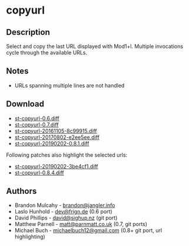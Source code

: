 copyurl
=======

Description
-----------
Select and copy the last URL displayed with Mod1+l.
Multiple invocations cycle through the available URLs.

Notes
-----
* URLs spanning multiple lines are not handled

Download
--------
* [st-copyurl-0.6.diff](st-copyurl-0.6.diff)
* [st-copyurl-0.7.diff](st-copyurl-0.7.diff)
* [st-copyurl-20161105-8c99915.diff](st-copyurl-20161105-8c99915.diff)
* [st-copyurl-20170802-e2ee5ee.diff](st-copyurl-20170802-e2ee5ee.diff)
* [st-copyurl-20190202-0.8.1.diff](st-copyurl-20190202-0.8.1.diff)

Following patches also highlight the selected urls:

* [st-copyurl-20190202-3be4cf1.diff](st-copyurl-20190202-3be4cf1.diff)
* [st-copyurl-0.8.4.diff](st-copyurl-0.8.4.diff)

Authors
-------
* Brandon Mulcahy - <brandon@jangler.info>
* Laslo Hunhold - <dev@frign.de> (0.6 port)
* David Phillips - <david@sighup.nz> (git port)
* Matthew Parnell - <matt@parnmatt.co.uk> (0.7, git ports)
* Michael Buch - <michaelbuch12@gmail.com> (0.8+ git port, url highlighting)
